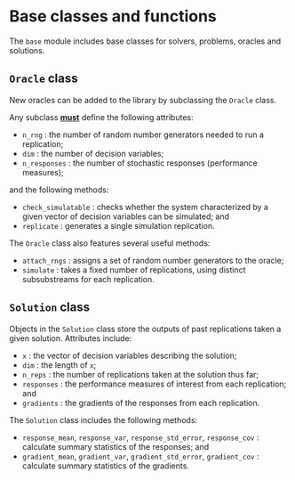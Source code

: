# Base classes and functions

The `base` module includes base classes for solvers, problems, oracles and solutions.

## `Oracle` class
New oracles can be added to the library by subclassing the `Oracle` class.

Any subclass <ins>**must**</ins> define the following attributes:
* `n_rng` : the number of random number generators needed to run a replication;
* `dim` : the number of decision variables;
* `n_responses` : the number of stochastic responses (performance measures);

and the following methods:
* `check_simulatable` : checks whether the system characterized by a given vector of decision variables can be simulated; and
* `replicate` : generates a single simulation replication.

The `Oracle` class also features several useful methods:
* `attach_rngs` : assigns a set of random number generators to the oracle;
* `simulate` : takes a fixed number of replications, using distinct subsubstreams for each replication.

## `Solution` class
Objects in the `Solution` class store the outputs of past replications taken a given solution.
Attributes include:
* `x` : the vector of decision variables describing the solution;
* `dim` : the length of `x`;
* `n_reps` : the number of replications taken at the solution thus far;
* `responses` : the performance measures of interest from each replication; and
* `gradients` : the gradients of the responses from each replication.

The `Solution` class includes the following methods:
* `response_mean`, `response_var`, `response_std_error`, `response_cov` : calculate summary statistics of the responses; and
* `gradient_mean`, `gradient_var`, `gradient_std_error`, `gradient_cov` : calculate summary statistics of the gradients.